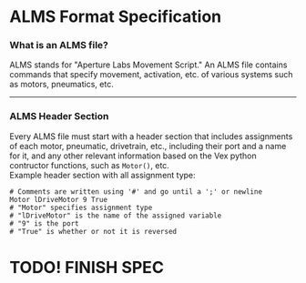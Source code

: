 # ALMS Format Specification
### What is an ALMS file?
ALMS stands for "Aperture Labs Movement Script." An ALMS file contains commands that specify movement, activation, etc. of various systems such as motors, pneumatics, etc.

---
### ALMS Header Section
Every ALMS file must start with a header section that includes assignments of each motor, pneumatic, drivetrain, etc., including their port and a name for it, and any other relevant information based on the Vex python contructor functions, such as `Motor()`, etc.\
Example header section with all assignment type:
```
# Comments are written using '#' and go until a ';' or newline
Motor lDriveMotor 9 True
# "Motor" specifies assignment type
# "lDriveMotor" is the name of the assigned variable
# "9" is the port
# "True" is whether or not it is reversed
```
# TODO! FINISH SPEC